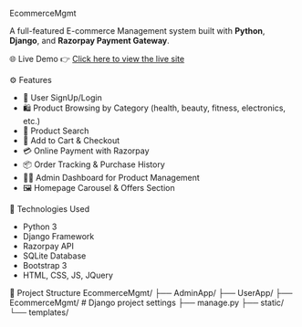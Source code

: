 EcommerceMgmt

A full-featured E-commerce Management system built with **Python**, **Django**, and **Razorpay Payment Gateway**.

🌐 Live Demo
👉 [Click here to view the live site](https://akshata.pythonanywhere.com/)

⚙️ Features
- 🧾 User SignUp/Login
- 🛍️ Product Browsing by Category (health, beauty, fitness, electronics, etc.)
- 🔎 Product Search
- 🛒 Add to Cart & Checkout
- 💳 Online Payment with Razorpay
- 📦 Order Tracking & Purchase History
- 🧑‍💼 Admin Dashboard for Product Management
- 🖼️ Homepage Carousel & Offers Section

🚀 Technologies Used
- Python 3
- Django Framework
- Razorpay API
- SQLite Database
- Bootstrap 3
- HTML, CSS, JS, JQuery

📁 Project Structure
EcommerceMgmt/
├── AdminApp/
├── UserApp/
├── EcommerceMgmt/ # Django project settings
├── manage.py
├── static/
└── templates/
